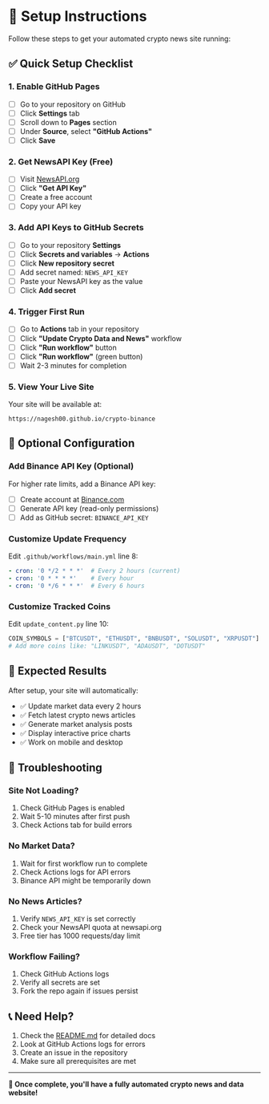 # 🚀 Setup Instructions

Follow these steps to get your automated crypto news site running:

## ✅ Quick Setup Checklist

### 1. Enable GitHub Pages
- [ ] Go to your repository on GitHub
- [ ] Click **Settings** tab
- [ ] Scroll down to **Pages** section
- [ ] Under **Source**, select **"GitHub Actions"**
- [ ] Click **Save**

### 2. Get NewsAPI Key (Free)
- [ ] Visit [NewsAPI.org](https://newsapi.org/)
- [ ] Click **"Get API Key"**
- [ ] Create a free account
- [ ] Copy your API key

### 3. Add API Keys to GitHub Secrets
- [ ] Go to your repository **Settings**
- [ ] Click **Secrets and variables** → **Actions**
- [ ] Click **New repository secret**
- [ ] Add secret named: `NEWS_API_KEY`
- [ ] Paste your NewsAPI key as the value
- [ ] Click **Add secret**

### 4. Trigger First Run
- [ ] Go to **Actions** tab in your repository
- [ ] Click **"Update Crypto Data and News"** workflow
- [ ] Click **"Run workflow"** button
- [ ] Click **"Run workflow"** (green button)
- [ ] Wait 2-3 minutes for completion

### 5. View Your Live Site
Your site will be available at:
```
https://nagesh00.github.io/crypto-binance
```

## 🔧 Optional Configuration

### Add Binance API Key (Optional)
For higher rate limits, add a Binance API key:
- [ ] Create account at [Binance.com](https://binance.com)
- [ ] Generate API key (read-only permissions)
- [ ] Add as GitHub secret: `BINANCE_API_KEY`

### Customize Update Frequency
Edit `.github/workflows/main.yml` line 8:
```yaml
- cron: '0 */2 * * *'  # Every 2 hours (current)
- cron: '0 * * * *'    # Every hour
- cron: '0 */6 * * *'  # Every 6 hours
```

### Customize Tracked Coins
Edit `update_content.py` line 10:
```python
COIN_SYMBOLS = ["BTCUSDT", "ETHUSDT", "BNBUSDT", "SOLUSDT", "XRPUSDT"]
# Add more coins like: "LINKUSDT", "ADAUSDT", "DOTUSDT"
```

## 🎯 Expected Results

After setup, your site will automatically:
- ✅ Update market data every 2 hours
- ✅ Fetch latest crypto news articles
- ✅ Generate market analysis posts
- ✅ Display interactive price charts
- ✅ Work on mobile and desktop

## 🚨 Troubleshooting

### Site Not Loading?
1. Check GitHub Pages is enabled
2. Wait 5-10 minutes after first push
3. Check Actions tab for build errors

### No Market Data?
1. Wait for first workflow run to complete
2. Check Actions logs for API errors
3. Binance API might be temporarily down

### No News Articles?
1. Verify `NEWS_API_KEY` is set correctly
2. Check your NewsAPI quota at newsapi.org
3. Free tier has 1000 requests/day limit

### Workflow Failing?
1. Check GitHub Actions logs
2. Verify all secrets are set
3. Fork the repo again if issues persist

## 📞 Need Help?

1. Check the [README.md](README.md) for detailed docs
2. Look at GitHub Actions logs for errors
3. Create an issue in the repository
4. Make sure all prerequisites are met

---

**🎉 Once complete, you'll have a fully automated crypto news and data website!**
